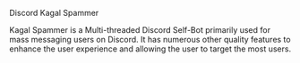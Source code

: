 Discord Kagal Spammer

Kagal Spammer is a Multi-threaded Discord Self-Bot primarily used for mass messaging users on Discord. It has numerous other quality features to enhance the user experience and allowing the user to target the most users.

